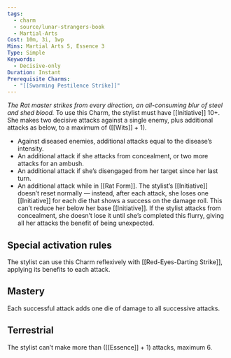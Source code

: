 ```yaml
---
tags:
  - charm
  - source/lunar-strangers-book
  - Martial-Arts
Cost: 10m, 3i, 1wp
Mins: Martial Arts 5, Essence 3
Type: Simple
Keywords:
  - Decisive-only
Duration: Instant
Prerequisite Charms:
  - "[[Swarming Pestilence Strike]]"
---
```

*The Rat master strikes from every direction, an all-consuming blur of steel and shed blood.*
To use this Charm, the stylist must have [[Initiative]] 10+. She makes two decisive attacks against a single enemy, plus additional attacks as below, to a maximum of ([[Wits]] + 1).
 - Against diseased enemies, additional attacks equal to the disease’s intensity.
 - An additional attack if she attacks from concealment, or two more attacks for an ambush.
 - An additional attack if she’s disengaged from her target since her last turn.
 - An additional attack while in [[Rat Form]].
The stylist’s [[Initiative]] doesn’t reset normally — instead, after each attack, she loses one [[Initiative]] for each die that shows a success on the damage roll. This can’t reduce her below her base [[Initiative]].
If the stylist attacks from concealment, she doesn’t lose it until she’s completed this flurry, giving all her attacks the benefit of being unexpected.
## Special activation rules
The stylist can use this Charm reflexively with [[Red-Eyes-Darting Strike]], applying its benefits to each attack.
## Mastery
Each successful attack adds one die of damage to all successive attacks.
## Terrestrial
The stylist can’t make more than ([[Essence]] + 1) attacks, maximum 6.